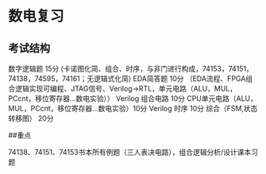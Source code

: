 # 数电复习

## 考试结构

数字逻辑题 15分
(卡诺图化简、组合、时序，与非门进行构成，74153，74151，74138，74595，74161；无逻辑式化简)
EDA简答题 10分 （EDA流程、FPGA组合逻辑实现可编程、JTAG信号、Verilog->RTL，单元电路（ALU，MUL，PCcnt，移位寄存器...数电实验））
Verilog 组合电路 10分 
CPU单元电路（ALU，MUL，PCcnt，移位寄存器...数电实验）10分
Verilog 时序  10分
综合（FSM,状态转移图） 20分

##重点

74138、74151、74153书本所有例题（三人表决电路），组合逻辑分析/设计课本习题


